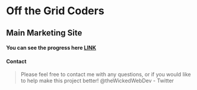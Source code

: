 # Off the Grid Coders
## Main Marketing Site
#### You can see the progress here [LINK](http://www.offthegridcoders.com/)

#### Contact
> Please feel free to contact me with any questions, or if you would like to help make this project better!
> @theWickedWebDev - Twitter
